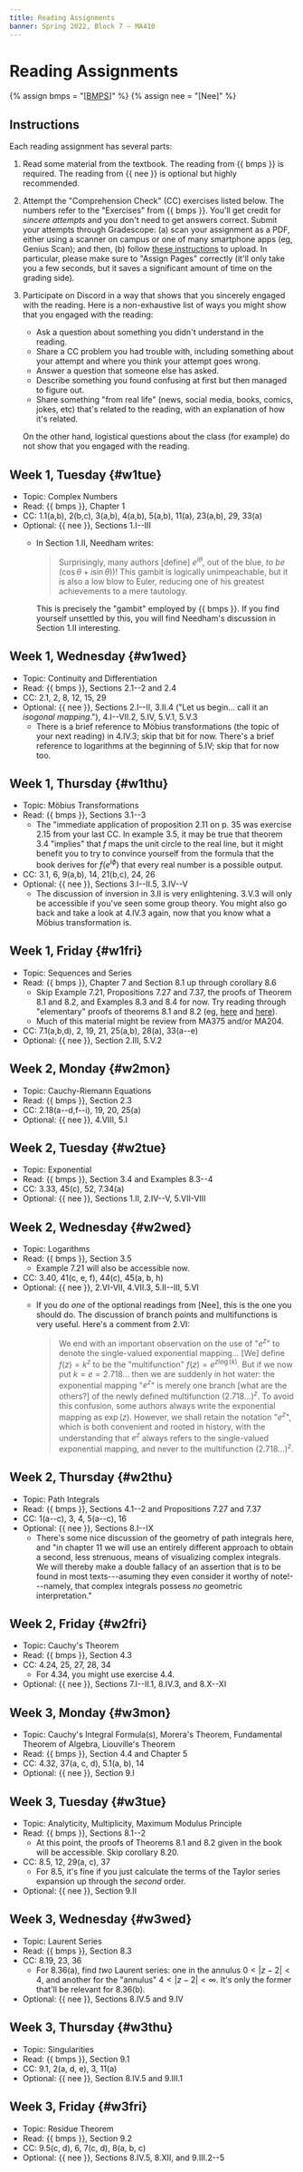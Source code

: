 ```yaml
---
title: Reading Assignments
banner: Spring 2022, Block 7 — MA410
---
```


# Reading Assignments

{% assign bmps = "[[BMPS](https://matthbeck.github.io/complex.html)]" %}
{% assign nee = "[Nee]" %}

## Instructions

Each reading assignment has several parts:  

1. Read some material from the textbook. The reading from {{ bmps }} is required. The reading from {{ nee }} is optional but highly recommended. 

2. Attempt the "Comprehension Check" (CC) exercises listed below. The numbers refer to the "Exercises" from {{ bmps }}. You'll get credit for *sincere attempts* and you don't need to get answers correct. Submit your attempts through Gradescope: (a) scan your assignment as a PDF, either using a scanner on campus or one of many smartphone apps (eg, Genius Scan); and then, (b) follow [these instructions](https://help.gradescope.com/article/ccbpppziu9-student-submit-work#submitting_a_pdf) to upload. In particular, please make sure to "Assign Pages" correctly (it'll only take you a few seconds, but it saves a significant amount of time on the grading side). 

3. Participate on Discord in a way that shows that you sincerely engaged with the reading. Here is a non-exhaustive list of ways you might show that you engaged with the reading: 

    * Ask a question about something you didn't understand in the reading. 
    * Share a CC problem you had trouble with, including something about your attempt and where you think your attempt goes wrong. 
    * Answer a question that someone else has asked. 
    * Describe something you found confusing at first but then managed to figure out. 
    * Share something "from real life" (news, social media, books, comics, jokes, etc) that's related to the reading, with an explanation of how it's related. 
    
    On the other hand, logistical questions about the class (for example) do not show that you engaged with the reading. 

## Week 1, Tuesday {#w1tue}

* Topic: Complex Numbers  
* Read: {{ bmps }}, Chapter 1
* CC: 1.1(a,b), 2(b,c), 3(a,b), 4(a,b), 5(a,b), 11(a), 23(a,b), 29, 33(a)
* Optional: {{ nee }}, Sections 1.I--III
    - In Section 1.II, Needham writes: 
    
        > Surprisingly, many authors [define] $e^{i\theta}$, out of the blue, *to be* $(\cos \theta + i\sin \theta)$)! This gambit is logically unimpeachable, but it is also a low blow to Euler, reducing one of his greatest achievements to a mere tautology.
        
        This is precisely the "gambit" employed by {{ bmps }}. If you find yourself unsettled by this, you will find Needham's discussion in Section 1.II interesting. 

## Week 1, Wednesday {#w1wed}

* Topic: Continuity and Differentiation
* Read: {{ bmps }}, Sections 2.1--2 and 2.4  
* CC: 2.1, 2, 8, 12, 15, 29
* Optional: {{ nee }}, Sections 2.I--II, 3.II.4 ("Let us begin... call it an *isogonal mapping*."), 4.I--VII.2, 5.IV, 5.V.1, 5.V.3
    - There is a brief reference to Möbius transformations (the topic of your next reading) in 4.IV.3; skip that bit for now. There's a brief reference to logarithms at the beginning of 5.IV; skip that for now too. 

## Week 1, Thursday {#w1thu}

* Topic: Möbius Transformations
* Read: {{ bmps }}, Sections 3.1--3  
    * The "immediate application of proposition 2.11 on p. 35 was exercise 2.15 from your last CC. In example 3.5, it may be true that theorem 3.4 "implies" that $f$ maps the unit circle to the real line, but it might benefit you to try to convince yourself from the formula that the book derives for $f(e^{i\phi})$ that every real number is a possible output. 
* CC: 3.1, 6, 9(a,b), 14, 21(b,c), 24, 26
* Optional: {{ nee }}, Sections 3.I--II.5, 3.IV--V
    - The discussion of inversion in 3.II is very enlightening. 3.V.3 will only be accessible if you've seen some group theory. You might also go back and take a look at 4.IV.3 again, now that you know what a Möbius transformation is. 

## Week 1, Friday {#w1fri} 

* Topic: Sequences and Series
* Read: {{ bmps }}, Chapter 7 and Section 8.1 up through corollary 8.6
    * Skip Example 7.21, Propositions 7.27 and 7.37, the proofs of Theorem 8.1 and 8.2, and Examples 8.3 and 8.4 for now. Try reading through "elementary" proofs of theorems 8.1 and 8.2 (eg, [here](https://proofwiki.org/wiki/Radius_of_Convergence_of_Derivative_of_Complex_Power_Series) and [here](https://proofwiki.org/wiki/Derivative_of_Complex_Power_Series)). 
    * Much of this material might be review from MA375 and/or MA204.
* CC: 7.1(a,b,d), 2, 19, 21, 25(a,b), 28(a), 33(a--e)
* Optional: {{ nee }}, Section 2.III, 5.V.2

## Week 2, Monday {#w2mon}

* Topic: Cauchy-Riemann Equations
* Read: {{ bmps }}, Section 2.3
* CC: 2.18(a--d,f--i), 19, 20, 25(a)
* Optional: {{ nee }}, 4.VIII, 5.I

## Week 2, Tuesday {#w2tue}

* Topic: Exponential
* Read: {{ bmps }}, Section 3.4 and Examples 8.3--4
* CC: 3.33, 45(c), 52, 7.34(a) 
* Optional: {{ nee }}, Sections 1.II, 2.IV--V, 5.VII-VIII

## Week 2, Wednesday {#w2wed}

* Topic: Logarithms
* Read: {{ bmps }}, Section 3.5  
    - Example 7.21 will also be accessible now. 
* CC: 3.40, 41(c, e, f), 44(c), 45(a, b, h)
* Optional: {{ nee }}, 2.VI-VII, 4.VII.3, 5.II--III, 5.VI
    - If you do *one* of the optional readings from [Nee], this is the one you should do. The discussion of branch points and multifunctions is very useful. Here's a comment from 2.VI:  
    
        > We end with an important observation on the use of "$e^z$" to denote the single-valued exponential mapping... [We] define $f(z) = k^z$ to be the "multifunction" $f(z) = e^{z \log(k)}$. But if we now put $k = e = 2.718...$ then we are suddenly in hot water: the exponential mapping "$e^z$" is merely one branch [what are the others?] of the newly defined multifunction $(2.718...)^z$. To avoid this confusion, some authors always write the exponential mapping as $\exp(z)$. However, we shall retain the notation "$e^z$", which is both convenient and rooted in history, with the understanding that $e^z$ always refers to the single-valued exponential mapping, and never to the multifunction $(2.718...)^z$. 

## Week 2, Thursday {#w2thu}

* Topic: Path Integrals
* Read: {{ bmps }}, Sections 4.1--2 and Propositions 7.27 and 7.37
* CC: 1(a--c), 3, 4, 5(a--c), 16
* Optional: {{ nee }}, Sections 8.I--IX
    - There's some nice discussion of the geometry of path integrals here, and "in chapter 11 we will use an entirely different approach to obtain a second, less strenuous, means of visualizing complex integrals. We will thereby make a double fallacy of an assertion that is to be found in most texts---asuming they even consider it worthy of note!---namely, that complex integrals possess *no* geometric interpretation."

## Week 2, Friday {#w2fri}

* Topic: Cauchy's Theorem
* Read: {{ bmps }}, Section 4.3  
* CC: 4.24, 25, 27, 28, 34
    - For 4.34, you might use exercise 4.4. 
* Optional: {{ nee }}, Sections 7.I--II.1, 8.IV.3, and 8.X--XI

## Week 3, Monday {#w3mon}

* Topic: Cauchy's Integral Formula(s), Morera's Theorem, Fundamental Theorem of Algebra, Liouville's Theorem
* Read: {{ bmps }}, Section 4.4 and Chapter 5
* CC: 4.32, 37(a, c, d), 5.1(a, b), 14
* Optional: {{ nee }}, Section 9.I

## Week 3, Tuesday {#w3tue}

* Topic: Analyticity, Multiplicity, Maximum Modulus Principle
* Read: {{ bmps }}, Sections 8.1--2
    - At this point, the proofs of Theorems 8.1 and 8.2 given in the book will be accessible. Skip corollary 8.20. 
* CC: 8.5, 12, 29(a, c), 37
    - For 8.5, it's fine if you just calculate the terms of the Taylor series expansion up through the *second* order. 
* Optional: {{ nee }}, Section 9.II

## Week 3, Wednesday {#w3wed}

* Topic: Laurent Series
* Read: {{ bmps }}, Section 8.3
* CC: 8.19, 23, 36
    - For 8.36(a), find *two* Laurent series: one in the annulus $0 < |z-2| < 4$, and another for the "annulus" $4 < |z-2| < \infty$. It's only the former that'll be relevant for 8.36(b). 
* Optional: {{ nee }}, Sections 8.IV.5 and 9.IV

## Week 3, Thursday {#w3thu}

* Topic: Singularities
* Read: {{ bmps }}, Section 9.1
* CC: 9.1, 2(a, d, e), 3, 11(a)
* Optional: {{ nee }}, Section 8.IV.5 and 9.III.1

## Week 3, Friday {#w3fri}

* Topic: Residue Theorem
* Read: {{ bmps }}, Section 9.2
* CC: 9.5(c, d), 6, 7(c, d), 8(a, b, c)
* Optional: {{ nee }}, Sections 8.IV.5, 8.XII, and 9.III.2--5



